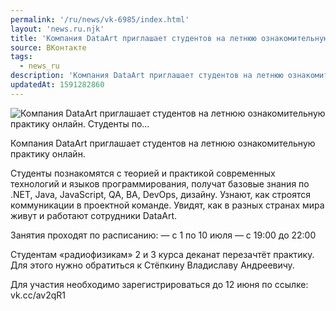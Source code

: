 ```yaml
---
permalink: '/ru/news/vk-6985/index.html'
layout: 'news.ru.njk'
title: 'Компания DataArt приглашает студентов на летнюю ознакомительную практику онлайн. Студенты по'
source: ВКонтакте
tags:
  - news_ru
description: 'Компания DataArt приглашает студентов на летнюю ознакомительную практику онлайн. Студенты по…'
updatedAt: 1591282860
---
```

![Компания DataArt приглашает студентов на летнюю ознакомительную практику онлайн. Студенты по…](https://sun9-29.userapi.com/impg/c857616/v857616818/204afd/AOOdxDsKNuo.jpg?size=1280x720&quality=96&proxy=1&sign=9f536ff85a99e630f4da33cc43963aae&c_uniq_tag=BHdvXgKTttQnrI4uJrihHon6kPjoqz2l6_6wt7EFhHI&type=album)

Компания DataArt приглашает студентов на летнюю ознакомительную практику онлайн.

Студенты познакомятся с теорией и практикой современных технологий и языков программирования, получат базовые знания по .NET, Java, JavaScript, QA, BA, DevOps, дизайну. Узнают, как строятся коммуникации в проектной команде. Увидят, как в разных странах мира живут и работают сотрудники DataArt.

Занятия проходят по расписанию:
— с 1 по 10 июля
— с 19:00 до 22:00

Студентам «радиофизикам» 2 и 3 курса деканат перезачтёт практику. Для этого нужно обратиться к Стёпкину Владиславу Андреевичу.

Для участия необходимо зарегистрироваться до 12 июня по ссылке: vk.cc/av2qR1
